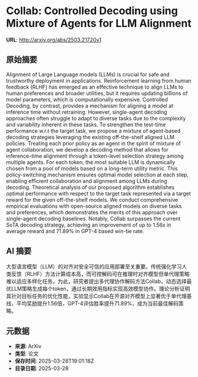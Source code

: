 # Collab: Controlled Decoding using Mixture of Agents for LLM Alignment

**URL**: http://arxiv.org/abs/2503.21720v1

## 原始摘要

Alignment of Large Language models (LLMs) is crucial for safe and trustworthy
deployment in applications. Reinforcement learning from human feedback (RLHF)
has emerged as an effective technique to align LLMs to human preferences and
broader utilities, but it requires updating billions of model parameters, which
is computationally expensive. Controlled Decoding, by contrast, provides a
mechanism for aligning a model at inference time without retraining. However,
single-agent decoding approaches often struggle to adapt to diverse tasks due
to the complexity and variability inherent in these tasks. To strengthen the
test-time performance w.r.t the target task, we propose a mixture of
agent-based decoding strategies leveraging the existing off-the-shelf aligned
LLM policies. Treating each prior policy as an agent in the spirit of mixture
of agent collaboration, we develop a decoding method that allows for
inference-time alignment through a token-level selection strategy among
multiple agents. For each token, the most suitable LLM is dynamically chosen
from a pool of models based on a long-term utility metric. This
policy-switching mechanism ensures optimal model selection at each step,
enabling efficient collaboration and alignment among LLMs during decoding.
Theoretical analysis of our proposed algorithm establishes optimal performance
with respect to the target task represented via a target reward for the given
off-the-shelf models. We conduct comprehensive empirical evaluations with
open-source aligned models on diverse tasks and preferences, which demonstrates
the merits of this approach over single-agent decoding baselines. Notably,
Collab surpasses the current SoTA decoding strategy, achieving an improvement
of up to 1.56x in average reward and 71.89% in GPT-4 based win-tie rate.


## AI 摘要

大型语言模型（LLM）的对齐对安全可信的应用部署至关重要。传统强化学习人类反馈（RLHF）方法计算成本高，而可控解码可在推理时对齐模型但单代理策略难以适应多样化任务。为此，研究者提出多代理协作解码方法Collab，动态选择最优LLM策略生成每个token，通过长期效用指标实现高效模型协作。理论分析证明其针对目标任务的优化性能，实验显示Collab在开源对齐模型上显著优于单代理基线，平均奖励提升1.56倍，GPT-4评估胜率提升71.89%，成为当前最佳解码策略。

## 元数据

- **来源**: ArXiv
- **类型**: 论文
- **保存时间**: 2025-03-28T19:01:18Z
- **目录日期**: 2025-03-28

